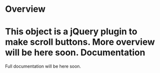 Overview
==============
This object is a jQuery plugin to make scroll buttons.
More overview will be here soon.
Documentation
==============
Full documentation will be here soon.